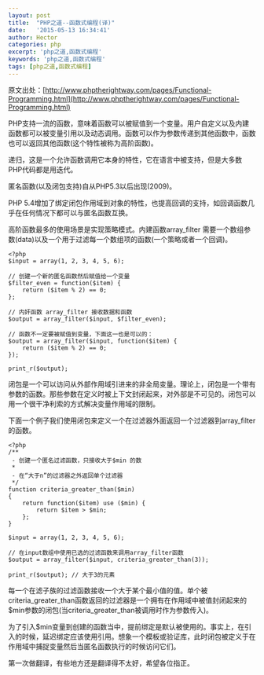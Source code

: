 ```yaml
---
layout: post
title:  "PHP之道--函数式编程(译)"
date:   '2015-05-13 16:34:41'
author: Hector
categories: php
excerpt: 'php之道,函数式编程'
keywords: 'php之道,函数式编程'
tags: [php之道,函数式编程]
---
```


原文出处：[http://www.phptherightway.com/pages/Functional-Programming.html](http://www.phptherightway.com/pages/Functional-Programming.html)

PHP支持一流的函数，意味着函数可以被赋值到一个变量。用户自定义以及内建函数都可以被变量引用以及动态调用。函数可以作为参数传递到其他函数中，函数也可以返回其他函数(这个特性被称为高阶函数)。

递归，这是一个允许函数调用它本身的特性，它在语言中被支持，但是大多数PHP代码都是用迭代。

匿名函数(以及闭包支持)自从PHP5.3以后出现(2009)。

<!--more-->

PHP 5.4增加了绑定闭包作用域到对象的特性，也提高回调的支持，如回调函数几乎在任何情况下都可以与匿名函数互换。

高阶函数最多的使用场景是实现策略模式。内建函数array_filter 需要一个数组参数(data)以及一个用于过滤每一个数组项的函数(一个策略或者一个回调)。

    <?php
    $input = array(1, 2, 3, 4, 5, 6);

    // 创建一个新的匿名函数然后赋值给一个变量
    $filter_even = function($item) {
        return ($item % 2) == 0;
    };

    // 内奸函数 array_filter 接收数据和函数
    $output = array_filter($input, $filter_even);

    // 函数不一定要被赋值到变量，下面这一也是可以的：
    $output = array_filter($input, function($item) {
        return ($item % 2) == 0;
    });

    print_r($output);

闭包是一个可以访问从外部作用域引进来的非全局变量。理论上，闭包是一个带有参数的函数。那些参数在定义时被上下文封闭起来，对外部是不可见的。闭包可以用一个很干净利索的方式解决变量作用域的限制。

下面一个例子我们使用闭包来定义一个在过滤器外面返回一个过滤器到array_filter的函数。

    <?php
    /**
     - 创建一个匿名过滤函数，只接收大于$min 的数
     *
     - 在“大于n”的过滤器之外返回单个过滤器
     */
    function criteria_greater_than($min)
    {
        return function($item) use ($min) {
            return $item > $min;
        };
    }

    $input = array(1, 2, 3, 4, 5, 6);

    // 在input数组中使用已选的过滤函数来调用array_filter函数
    $output = array_filter($input, criteria_greater_than(3));

    print_r($output); // 大于3的元素

每一个在滤子族的过滤函数接收一个大于某个最小值的值。单个被criteria_greater_than函数返回的过滤器是一个拥有在作用域中被值封闭起来的$min参数的闭包(当criteria_greater_than被调用时作为参数传入)。

为了引入$min变量到创建的函数当中，提前绑定是默认被使用的。事实上，在引入的时候，延迟绑定应该使用引用。想象一个模板或验证库，此时闭包被定义于在作用域中捕捉变量然后当匿名函数执行的时候访问它们。

第一次做翻译，有些地方还是翻译得不太好，希望各位指正。